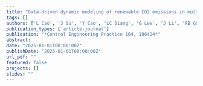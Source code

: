 ```yaml
---
title: "Data-driven dynamic modeling of renewable CO2 emissions in multimode industrial co-processing processes"
tags: []
authors: ['L Cao', 'J Su', 'Y Cao', 'LC Siang', 'G Lee', 'J Li', 'RB Gopaluni']
publication_types: ['article-journal']
publication: "*Control Engineering Practice 164, 106424*"
abstract: 
date: "2025-01-01T00:00:00Z"
publishDate: "2025-01-01T00:00:00Z"
url_pdf: ""
featured: false
projects: []
slides: ""
---
```

